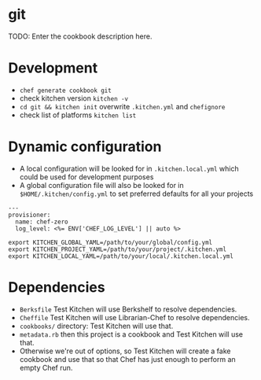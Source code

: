 # git

TODO: Enter the cookbook description here.

# Development
- `chef generate cookbook git`
- check kitchen version `kitchen -v`
- `cd git && kitchen init` overwrite `.kitchen.yml` and `chefignore`
- check list of platforms `kitchen list`

# Dynamic configuration
- A local configuration will be looked for in `.kitchen.local.yml` which could be used for development purposes
- A global configuration file will also be looked for in `$HOME/.kitchen/config.yml` to set preferred defaults for all your projects

```
---
provisioner:
  name: chef-zero
  log_level: <%= ENV['CHEF_LOG_LEVEL'] || auto %>
```

```
export KITCHEN_GLOBAL_YAML=/path/to/your/global/config.yml
export KITCHEN_PROJECT_YAML=/path/to/your/project/.kitchen.yml
export KITCHEN_LOCAL_YAML=/path/to/your/local/.kitchen.local.yml
```

# Dependencies
- `Berksfile` Test Kitchen will use Berkshelf to resolve dependencies.
- `Cheffile` Test Kitchen will use Librarian-Chef to resolve dependencies.
- `cookbooks/` directory: Test Kitchen will use that.
- `metadata.rb` then this project is a cookbook and Test Kitchen will use that.
- Otherwise we're out of options, so Test Kitchen will create a fake cookbook and use that so that Chef has just enough to perform an empty Chef run.
